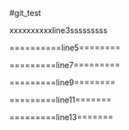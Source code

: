 #git_test

xxxxxxxxxxline3sssssssss

==========line5========

=========line7=========

=========line9========

=========line11=======

=========line13=======
